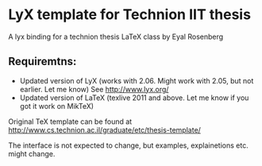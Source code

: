 LyX template for Technion IIT thesis
===================

A lyx binding for a technion thesis LaTeX class by Eyal Rosenberg

Requiremtns:
------------
* Updated version of LyX (works with 2.06. Might work with 2.05, but not earlier. Let me know) See http://www.lyx.org/
* Updated version of LaTeX (texlive 2011 and above. Let me know if you got it work on MikTeX)



Original TeX template can be found at http://www.cs.technion.ac.il/graduate/etc/thesis-template/

The interface is not expected to change, but examples, explainetions etc. might change.
